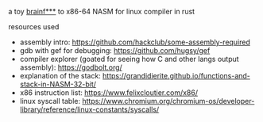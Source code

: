 a toy [brainf\*\*\*](https://en.wikipedia.org/wiki/Brainfuck) to x86-64 NASM for linux compiler in rust

resources used

- assembly intro: https://github.com/hackclub/some-assembly-required
- gdb with gef for debugging: https://github.com/hugsy/gef
- compiler explorer (goated for seeing how C and other langs output assembly): https://godbolt.org/
- explanation of the stack: https://grandidierite.github.io/functions-and-stack-in-NASM-32-bit/
- x86 instruction list: https://www.felixcloutier.com/x86/
- linux syscall table: https://www.chromium.org/chromium-os/developer-library/reference/linux-constants/syscalls/
